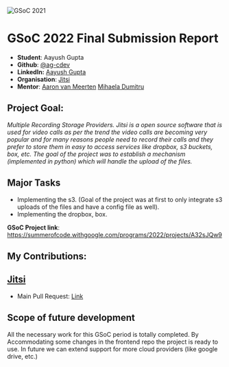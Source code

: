 ![GSoC 2021](https://musescore.org/sites/musescore.org/files/Capture%20d%27e%CC%81cran%202016-03-01%2009.48.11_0.png)

# GSoC 2022 Final Submission Report

- **Student**: Aayush Gupta
- **Github**: [@ag-cdev](https://github.com/ag-cdev) 
- **LinkedIn:** [Aayush Gupta](https://www.linkedin.com/in/agadmin/)
- **Organisation**: [Jitsi](https://jitsi.org/)
- **Mentor**: [Aaron van Meerten](https://jitsi.org)
              [Mihaela Dumitru](https://jitsi.org)

## Project Goal:

*Multiple Recording Storage Providers. Jitsi is a open source software that is used for video calls as per the trend the video calls are becoming very popular and for many reasons people need to record their calls and they prefer to store them in easy to access services like dropbox, s3 buckets, box, etc. The goal of the project was to establish a mechanism (implemented  in python) which will handle the upload of the files.*

## Major Tasks
- Implementing the s3. (Goal of the project was  at first to only integrate s3 uploads of the files and have a config file as well).
- Implementing the dropbox, box.

**GSoC Project link**: https://summerofcode.withgoogle.com/programs/2022/projects/A32sJQw9

## My Contributions:

## [Jitsi](https://github.com/jitsi)

- Main Pull Request: [Link](https://github.com/jitsi/jitsi-upload-integrations/pull/24) 
  
## Scope of future development
All the necessary work for this GSoC period is totally completed. By Accommodating some changes in the frontend repo the project is ready to use. In future we can extend support for more cloud providers (like google drive, etc.)
